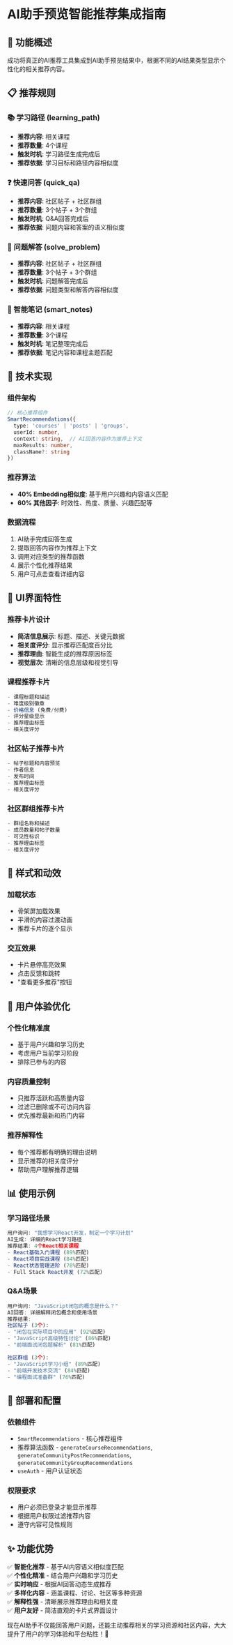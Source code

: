 # AI助手预览智能推荐集成指南

## 🎯 功能概述

成功将真正的AI推荐工具集成到AI助手预览结果中，根据不同的AI结果类型显示个性化的相关推荐内容。

## 📋 推荐规则

### 📚 学习路径 (learning_path)
- **推荐内容**: 相关课程 
- **推荐数量**: 4个课程
- **触发时机**: 学习路径生成完成后
- **推荐依据**: 学习目标和路径内容相似度

### ❓ 快速问答 (quick_qa) 
- **推荐内容**: 社区帖子 + 社区群组
- **推荐数量**: 3个帖子 + 3个群组  
- **触发时机**: Q&A回答完成后
- **推荐依据**: 问题内容和答案的语义相似度

### 🧮 问题解答 (solve_problem)
- **推荐内容**: 社区帖子 + 社区群组
- **推荐数量**: 3个帖子 + 3个群组
- **触发时机**: 问题解答完成后  
- **推荐依据**: 问题类型和解答内容相似度

### 📝 智能笔记 (smart_notes)
- **推荐内容**: 相关课程
- **推荐数量**: 3个课程
- **触发时机**: 笔记整理完成后
- **推荐依据**: 笔记内容和课程主题匹配

## 🔧 技术实现

### 组件架构
```typescript
// 核心推荐组件
SmartRecommendations({
  type: 'courses' | 'posts' | 'groups',
  userId: number,
  context: string,  // AI回答内容作为推荐上下文
  maxResults: number,
  className?: string
})
```

### 推荐算法
- **40% Embedding相似度**: 基于用户兴趣和内容语义匹配
- **60% 其他因子**: 时效性、热度、质量、兴趣匹配等

### 数据流程
1. AI助手完成回答生成
2. 提取回答内容作为推荐上下文
3. 调用对应类型的推荐函数
4. 展示个性化推荐结果
5. 用户可点击查看详细内容

## 📱 UI界面特性

### 推荐卡片设计
- **简洁信息展示**: 标题、描述、关键元数据
- **相关度评分**: 显示推荐匹配度百分比  
- **推荐理由**: 智能生成的推荐原因标签
- **视觉层次**: 清晰的信息层级和视觉引导

### 课程推荐卡片
```typescript
- 课程标题和描述
- 难度级别徽章  
- 价格信息 (免费/付费)
- 评分星级显示
- 推荐理由标签
- 相关度评分
```

### 社区帖子推荐卡片  
```typescript
- 帖子标题和内容预览
- 作者信息
- 发布时间
- 推荐理由标签
- 相关度评分
```

### 社区群组推荐卡片
```typescript
- 群组名称和描述
- 成员数量和帖子数量
- 可见性标识
- 推荐理由标签  
- 相关度评分
```

## 🎨 样式和动效

### 加载状态
- 骨架屏加载效果
- 平滑的内容过渡动画
- 推荐卡片的逐个显示

### 交互效果
- 卡片悬停高亮效果
- 点击反馈和跳转
- "查看更多推荐"按钮

## 🔄 用户体验优化

### 个性化精准度
- 基于用户兴趣和学习历史
- 考虑用户当前学习阶段
- 排除已参与的内容

### 内容质量控制
- 只推荐活跃和高质量内容
- 过滤已删除或不可访问内容  
- 优先推荐最新和热门内容

### 推荐解释性
- 每个推荐都有明确的理由说明
- 显示推荐的相关度评分
- 帮助用户理解推荐逻辑

## 📊 使用示例

### 学习路径场景
```typescript
用户询问: "我想学习React开发，制定一个学习计划"
AI生成: 详细的React学习路径
推荐结果: 4个React相关课程
- React基础入门课程 (89%匹配)
- React项目实战课程 (84%匹配)  
- React状态管理进阶 (78%匹配)
- Full Stack React开发 (72%匹配)
```

### Q&A场景
```typescript  
用户询问: "JavaScript闭包的概念是什么？"
AI回答: 详细解释闭包概念和使用场景
推荐结果: 
社区帖子 (3个):
- "闭包在实际项目中的应用" (92%匹配)
- "JavaScript高级特性讨论" (86%匹配)
- "前端面试闭包题解析" (81%匹配)

社区群组 (3个):
- "JavaScript学习小组" (89%匹配)  
- "前端开发技术交流" (84%匹配)
- "编程面试准备群" (76%匹配)
```

## 🚀 部署和配置

### 依赖组件
- `SmartRecommendations` - 核心推荐组件
- 推荐算法函数 - `generateCourseRecommendations`, `generateCommunityPostRecommendations`, `generateCommunityGroupRecommendations`
- `useAuth` - 用户认证状态

### 权限要求  
- 用户必须已登录才能显示推荐
- 根据用户权限过滤推荐内容
- 遵守内容可见性规则

## ✨ 功能优势

✅ **智能化推荐** - 基于AI内容语义相似度匹配  
✅ **个性化精准** - 结合用户兴趣和学习历史  
✅ **实时响应** - 根据AI回答动态生成推荐  
✅ **多样化内容** - 涵盖课程、讨论、社区等多种资源  
✅ **解释性强** - 清晰展示推荐理由和相关度  
✅ **用户友好** - 简洁直观的卡片式界面设计

现在AI助手不仅能回答用户问题，还能主动推荐相关的学习资源和社区内容，大大提升了用户的学习体验和平台粘性！🎉
